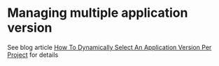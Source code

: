 # Managing multiple application version

See blog article [How To Dynamically Select An Application Version Per Project](https://www.daringway.com/how-to-dynamically-selection-an-application-version/) for details